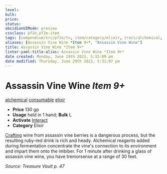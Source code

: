 ```yaml
---
level:
bulk:
price:
status:
obsidianUIMode: preview
cssclass: pf2e,pf2e-item
tags: [compendium/src/pf2e/tv, item/category/elixir, trait/alchemical, trait/consumable, trait/elixir]
aliases: [Assassin Vine Wine *Item 9+*, "Assassin Vine Wine"]
title: Assassin Vine Wine *Item 9+*
linter-yaml-title-alias: Assassin Vine Wine *Item 9+*
date created: Monday, June 19th 2023, 5:15:09 pm
date modified: Thursday, June 29th 2023, 5:31:07 pm
---
```


# Assassin Vine Wine *Item 9+*

[alchemical](rules/traits/alchemical.md) [consumable](rules/traits/consumable.md) [elixir](rules/traits/elixir.md)  

- **Price** 130 gp
- **Usage** held in 1 hand; **Bulk** L
- **Activate** [Interact](rules/actions/interact.md)
- **Category** Elixir

[Crafting](compendium/skills.md#Crafting) wine from assassin vine berries is a dangerous process, but the resulting ruby-red drink is rich and heady. Alchemical reagents added during fermentation concentrate the vine's connection to its environment and impart them onto the imbiber. For 1 minute after drinking a glass of assassin vine wine, you have tremorsense at a range of 30 feet.

*Source: Treasure Vault p. 47*
